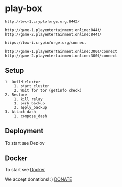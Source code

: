 # play-box


``` Game Dashboard (Master Client)
http://box-1.cryptoforge.org:8443/

http://game-1.playentertainment.online:8443/
http://game-2.playentertainment.online:8443/
```

``` Relay
https://box-1.cryptoforge.org/connect

http://game-1.playentertainment.online:3000/connect
http://game-2.playentertainment.online:3000/connect
```

## Setup

```
1. Build cluster
    1. start_cluster
    2. Wait for tor (getinfo check)
2. Restore
    1. kill relay
    2. push_backup
    3. apply_backup
3. Attach dash
    1. compose_dash
```


## Deployment
To start see [Deploy](ops/ansible/README.md)

## Docker
To start see [Docker](docs/docker.md)

We accept donations! :)
[DONATE](https://bitclout.com/u/pay2play)